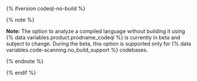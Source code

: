 {% ifversion codeql-no-build %}

{% note %}

**Note:** The option to analyze a compiled language without building it using {% data variables.product.prodname_codeql %} is currently in beta and subject to change. During the beta, this option is supported only for {% data variables.code-scanning.no_build_support %} codebases.

{% endnote %}

{% endif %}
